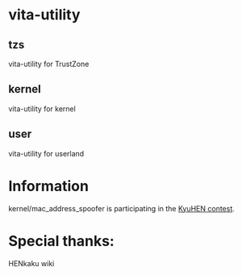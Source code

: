 # vita-utility

## tzs

vita-utility for TrustZone

## kernel

vita-utility for kernel

## user

vita-utility for userland

# Information

kernel/mac_address_spoofer is participating in the [KyuHEN contest](<https://kyuhen.customprotocol.com/en/>).

# Special thanks:

HENkaku wiki
